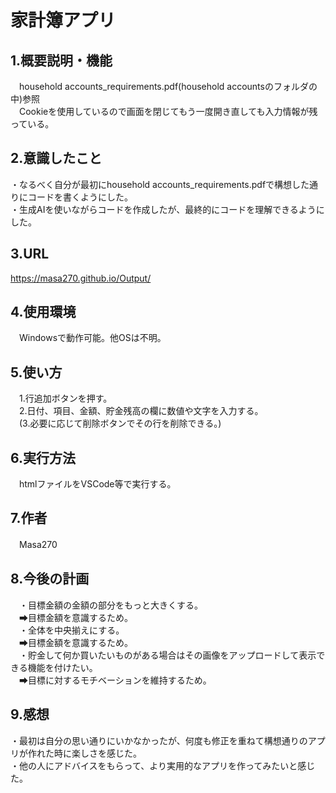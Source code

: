 # 家計簿アプリ

## 1.概要説明・機能
　household accounts_requirements.pdf(household accountsのフォルダの中)参照  
　Cookieを使用しているので画面を閉じてもう一度開き直しても入力情報が残っている。

## 2.意識したこと
  ・なるべく自分が最初にhousehold accounts_requirements.pdfで構想した通りにコードを書くようにした。  
  ・生成AIを使いながらコードを作成したが、最終的にコードを理解できるようにした。
## 3.URL
  https://masa270.github.io/Output/

## 4.使用環境
　Windowsで動作可能。他OSは不明。

## 5.使い方
　1.行追加ボタンを押す。  
　2.日付、項目、金額、貯金残高の欄に数値や文字を入力する。  
　(3.必要に応じて削除ボタンでその行を削除できる。)

## 6.実行方法
　htmlファイルをVSCode等で実行する。

## 7.作者
　Masa270

## 8.今後の計画
　・目標金額の金額の部分をもっと大きくする。  
　➡目標金額を意識するため。  
　・全体を中央揃えにする。  
　➡目標金額を意識するため。  
　・貯金して何か買いたいものがある場合はその画像をアップロードして表示できる機能を付けたい。  
　➡目標に対するモチベーションを維持するため。

## 9.感想
  ・最初は自分の思い通りにいかなかったが、何度も修正を重ねて構想通りのアプリが作れた時に楽しさを感じた。  
  ・他の人にアドバイスをもらって、より実用的なアプリを作ってみたいと感じた。
